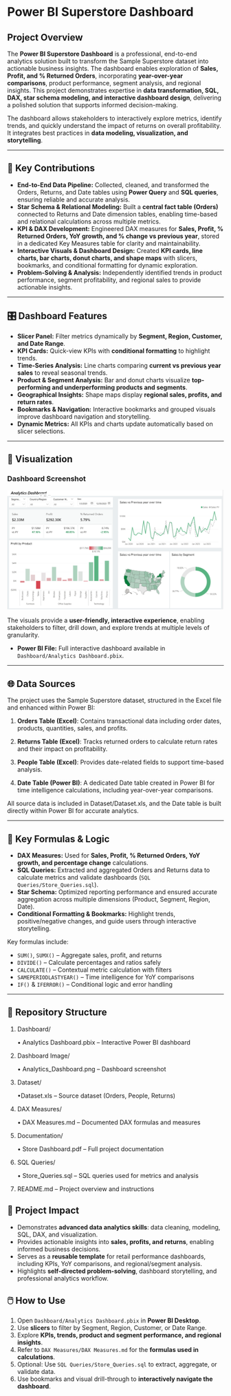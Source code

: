 # Power BI Superstore Dashboard

## Project Overview
The **Power BI Superstore Dashboard** is a professional, end-to-end analytics solution built to transform the Sample Superstore dataset into actionable business insights. The dashboard enables exploration of **Sales, Profit, and % Returned Orders**, incorporating **year-over-year comparisons**, product performance, segment analysis, and regional insights. This project demonstrates expertise in **data transformation, SQL, DAX, star schema modeling, and interactive dashboard design**, delivering a polished solution that supports informed decision-making.

The dashboard allows stakeholders to interactively explore metrics, identify trends, and quickly understand the impact of returns on overall profitability. It integrates best practices in **data modeling, visualization, and storytelling**.

---

## 🚀 Key Contributions
- **End-to-End Data Pipeline:** Collected, cleaned, and transformed the Orders, Returns, and Date tables using **Power Query** and **SQL queries**, ensuring reliable and accurate analysis.  
- **Star Schema & Relational Modeling:** Built a **central fact table (Orders)** connected to Returns and Date dimension tables, enabling time-based and relational calculations across multiple metrics.  
- **KPI & DAX Development:** Engineered DAX measures for **Sales, Profit, % Returned Orders, YoY growth, and % change vs previous year**, stored in a dedicated Key Measures table for clarity and maintainability.  
- **Interactive Visuals & Dashboard Design:** Created **KPI cards, line charts, bar charts, donut charts, and shape maps** with slicers, bookmarks, and conditional formatting for dynamic exploration.  
- **Problem-Solving & Analysis:** Independently identified trends in product performance, segment profitability, and regional sales to provide actionable insights.

---

## 🎛️ Dashboard Features
- **Slicer Panel:** Filter metrics dynamically by **Segment, Region, Customer, and Date Range**.  
- **KPI Cards:** Quick-view KPIs with **conditional formatting** to highlight trends.  
- **Time-Series Analysis:** Line charts comparing **current vs previous year sales** to reveal seasonal trends.  
- **Product & Segment Analysis:** Bar and donut charts visualize **top-performing and underperforming products and segments**.  
- **Geographical Insights:** Shape maps display **regional sales, profits, and return rates**.  
- **Bookmarks & Navigation:** Interactive bookmarks and grouped visuals improve dashboard navigation and storytelling.  
- **Dynamic Metrics:** All KPIs and charts update automatically based on slicer selections.

---

## 📸 Visualization
### Dashboard Screenshot
![Power BI Dashboard](Dashboard%20Image/Analytics_Dashboard.png)

The visuals provide a **user-friendly, interactive experience**, enabling stakeholders to filter, drill down, and explore trends at multiple levels of granularity.

- **Power BI File:** Full interactive dashboard available in `Dashboard/Analytics Dashboard.pbix`.


---

## 🌐 Data Sources
The project uses the Sample Superstore dataset, structured in the Excel file and enhanced within Power BI:

1. **Orders Table (Excel)**: Contains transactional data including order dates, products, quantities, sales, and profits.

2. **Returns Table (Excel)**: Tracks returned orders to calculate return rates and their impact on profitability.

3. **People Table (Excel)**: Provides date-related fields to support time-based analysis.

4. **Date Table (Power BI)**: A dedicated Date table created in Power BI for time intelligence calculations, including year-over-year comparisons.

All source data is included in Dataset/Dataset.xls, and the Date table is built directly within Power BI for accurate analytics.

---

## 🔢 Key Formulas & Logic
- **DAX Measures:** Used for **Sales, Profit, % Returned Orders, YoY growth, and percentage change** calculations.  
- **SQL Queries:** Extracted and aggregated Orders and Returns data to calculate metrics and validate dashboards (`SQL Queries/Store_Queries.sql`).  
- **Star Schema:** Optimized reporting performance and ensured accurate aggregation across multiple dimensions (Product, Segment, Region, Date).  
- **Conditional Formatting & Bookmarks:** Highlight trends, positive/negative changes, and guide users through interactive storytelling.  

Key formulas include:  
- `SUM()`, `SUMX()` – Aggregate sales, profit, and returns  
- `DIVIDE()` – Calculate percentages and ratios safely  
- `CALCULATE()` – Contextual metric calculation with filters  
- `SAMEPERIODLASTYEAR()` – Time intelligence for YoY comparisons  
- `IF()` & `IFERROR()` – Conditional logic and error handling  

---

## 📂 Repository Structure
1. Dashboard/

      • Analytics Dashboard.pbix – Interactive Power BI dashboard

2. Dashboard Image/

      • Analytics_Dashboard.png – Dashboard screenshot

3. Dataset/

      •Dataset.xls – Source dataset (Orders, People, Returns)

4. DAX Measures/

      • DAX Measures.md – Documented DAX formulas and measures

5. Documentation/

      • Store Dashboard.pdf – Full project documentation

6. SQL Queries/

      • Store_Queries.sql – SQL queries used for metrics and analysis

7. README.md – Project overview and instructions


## 🎯 Project Impact
- Demonstrates **advanced data analytics skills**: data cleaning, modeling, SQL, DAX, and visualization.  
- Provides actionable insights into **sales, profits, and returns**, enabling informed business decisions.  
- Serves as a **reusable template** for retail performance dashboards, including KPIs, YoY comparisons, and regional/segment analysis.  
- Highlights **self-directed problem-solving**, dashboard storytelling, and professional analytics workflow.

## 🖱️ How to Use
1. Open `Dashboard/Analytics Dashboard.pbix` in **Power BI Desktop**.  
2. Use **slicers** to filter by Segment, Region, Customer, or Date Range.  
3. Explore **KPIs, trends, product and segment performance, and regional insights**.  
4. Refer to `DAX Measures/DAX Measures.md` for the **formulas used in calculations**.  
5. Optional: Use `SQL Queries/Store_Queries.sql` to extract, aggregate, or validate data.  
6. Use bookmarks and visual drill-through to **interactively navigate the dashboard**.
